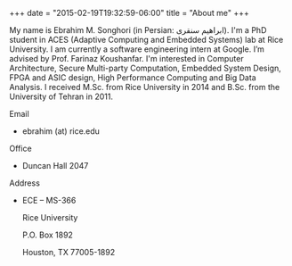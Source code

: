 +++
date = "2015-02-19T19:32:59-06:00"
title = "About me"
+++

<span itemscope itemtype="http://data-vocabulary.org/Person"> 
My name is <span itemprop="name">Ebrahim M. Songhori</span> (in Persian: ابراهیم سنقری). I'm a <span itemprop="title">PhD student</span> in <span itemprop="affiliation">ACES (Adaptive Computing and Embedded Systems) lab</span> at <span itemprop="affiliation">Rice University</span>. I am currently a software engineering intern at<span itemprop="affiliation"> Google</span>.<!--more--> I’m advised by <span itemprop="contact">Prof. Farinaz Koushanfar</span>. I'm interested in Computer Architecture, Secure Multi-party Computation, Embedded System Design, FPGA and ASIC design, High Performance Computing and Big Data Analysis. I received M.Sc. from Rice University in 2014 and B.Sc. from the <span itemprop="affiliation">University of Tehran</span> in 2011.</span>


Email

-	ebrahim (at) rice.edu

Office

-	Duncan Hall 2047

Address

-	ECE – MS-366

	Rice University

	P.O. Box 1892
	
	Houston, TX 77005-1892
